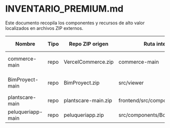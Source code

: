 # INVENTARIO_PREMIUM.md

Este documento recopila los componentes y recursos de alto valor localizados en archivos ZIP externos.

| Nombre            | Tipo | Repo ZIP origen     | Ruta interna                   | Tecnología actual | Por qué es valioso           | Dificultad migrar | Carpeta destino | Ideas adicionales |
| ----------------- | ---- | ------------------- | ------------------------------ | ----------------- | ---------------------------- | ----------------- | --------------- | ----------------- |
| commerce-main     | repo | VercelCommerce.zip  | commerce-main                  | -                 | Recurso premium reutilizable | media             | premium/        |                   |
| BimProyect-main   | repo | BimProyect.zip      | src/viewer                     | Three.js          | Visualizador BIM completo    | media             | premium/3d      | Integrar VR       |
| plantscare-main   | repo | plantscare-main.zip | frontend/src/components        | Vue.js            | Panel IoT y sensores         | media             | premium/iot     | Refactor a React  |
| peluqueriapp-main | repo | peluqueriapp.zip    | src/components/BookingForm.jsx | React             | Formulario de reservas       | media             | premium/forms   | Integrar pagos    |
